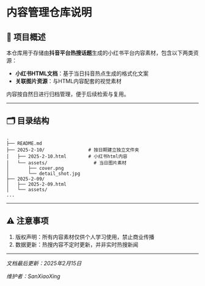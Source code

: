 # 内容管理仓库说明

## 📂 项目概述

本仓库用于存储由**抖音平台热搜话题**生成的小红书平台内容素材，包含以下两类资源：

- **小红书HTML文档**：基于当日抖音热点生成的格式化文案
- **关联图片资源**：与HTML内容配套的视觉素材

内容按自然日进行归档管理，便于后续检索与复用。

---

## 🗂 目录结构

```
.
├── README.md
├── 2025-2-10/                # 按日期建立独立文件夹
│   ├── 2025-2-10.html        # 小红书html内容
│   └── assets/                 # 当日图片素材
│       ├── cover.png
│       └── detail_shot.jpg
├── 2025-2-09/
│   ├── 2025-2-09.html
│   └── assets/
...
```

---

## ⚠️ 注意事项

1. 版权声明：所有内容素材仅供个人学习使用，禁止商业传播
2. 数据更新：热搜内容不定时更新，并非实时热搜新闻

---

*文档最后更新：2025年2月15日*

*维护者：SanXiaoXing*